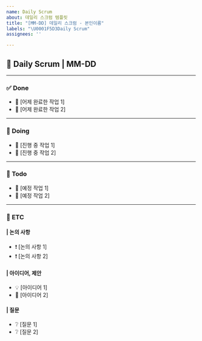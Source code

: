 ```yaml
---
name: Daily Scrum
about: 데일리 스크럼 템플릿
title: "[MM-DD] 데일리 스크럼 - 본인이름"
labels: "\U0001F5D3️Daily Scrum"
assignees: ''

---
```


## 📅 Daily Scrum | MM-DD

---

### ✅ **Done**
<!-- 어제 완료한 작업을 구체적으로 작성해주세요 / 복사용 이모지: 🎯 -->
- 🎯 [어제 완료한 작업 1]
- 🎯 [어제 완료한 작업 2]

---

### 🚧 **Doing**
<!-- 현재 작업 중인 항목 (진행률 중간이라도 작성 가능) / 복사용 이모지: 🔧 -->
- 🔧 [진행 중 작업 1]
- 🔧 [진행 중 작업 2]

---

### 📝 **Todo**
<!-- 오늘 예정된 작업, 또는 다음으로 계획된 작업 / 복사용 이모지: 📌 -->
- 📌 [예정 작업 1]
- 📌 [예정 작업 2]

---

### 💬 **ETC**
<!-- ETC 이하의 부분에 해당하는 부분이 없으면 자유롭게 지워주셔도 좋습니다. -->

#### | 논의 사항
<!-- 논의가 필요한 기술적/기획적 주제들. 이슈 번호도 함께 작성하면 좋아요  / 복사용 이모지: ❗ -->
- ❗ [논의 사항 1]
- ❗ [논의 사항 2]

#### | 아이디어, 제안
<!-- 자유로운 제안사항, 개선 아이디어 등 / 복사용 이모지: 💡, 🔦 -->
- 💡 [아이디어 1]
- 🔦 [아이디어 2]

#### | 질문
<!-- 다른 팀원에게 묻고 싶은 점, 명확하지 않은 점 / 복사용 이모지: ❔ -->
- ❔ [질문 1]
- ❔ [질문 2]

